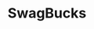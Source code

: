 ---
title: SwagBucks
crosslinks:
- perktv
- giftcardexchange
- EngageMetv
- WorkOnline
- 210ipg2
- sjwhate
- SLRep
- Parenting
- childfree
- InstaGC
- mturk
- EnoughTrumpSpam
- Flipping
- NintendoSwitchDeals
---